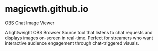 # magicwth.github.io

OBS Chat Image Viewer

A lightweight OBS Browser Source tool that listens to chat requests and displays images on-screen in real-time. Perfect for streamers who want interactive audience engagement through chat-triggered visuals.
